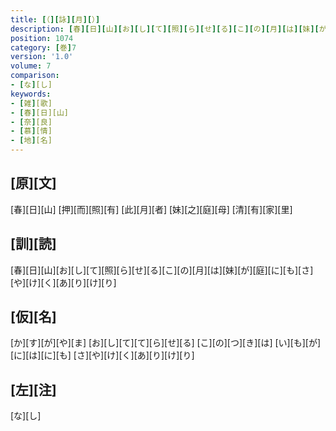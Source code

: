 ```yaml
---
title: [（][詠][月][）]
description: [春][日][山][お][し][て][照][ら][せ][る][こ][の][月][は][妹][が][庭][に][も][さ][や][け][く][あ][り][け][り]
position: 1074
category: [巻]7
version: '1.0'
volume: 7
comparison:
- [な][し]
keywords:
- [雑][歌]
- [春][日][山]
- [奈][良]
- [慕][情]
- [地][名]
---
```


## [原][文]

[春][日][山] [押][而][照][有] [此][月][者] [妹][之][庭][母] [清][有][家][里]

## [訓][読]

[春][日][山][お][し][て][照][ら][せ][る][こ][の][月][は][妹][が][庭][に][も][さ][や][け][く][あ][り][け][り]

## [仮][名]

[か][す][が][や][ま] [お][し][て][て][ら][せ][る] [こ][の][つ][き][は] [い][も][が][に][は][に][も] [さ][や][け][く][あ][り][け][り]

## [左][注]

[な][し]
